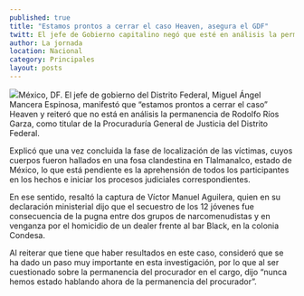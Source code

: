 ```yaml
---
published: true
title: "Estamos prontos a cerrar el caso Heaven, asegura el GDF"
twitt: El jefe de Gobierno capitalino negó que esté en análisis la permanencia de Ríos Garza en la procuraduría
author: La jornada
location: Nacional
category: Principales
layout: posts
---
```


![](http://i.imgur.com/eKRh3vNm.jpg)México, DF. El jefe de gobierno del Distrito Federal, Miguel Ángel Mancera Espinosa, manifestó que “estamos prontos a cerrar el caso” Heaven y reiteró que no está en análisis la permanencia de Rodolfo Ríos Garza, como titular de la Procuraduría General de Justicia del Distrito Federal.

Explicó que una vez concluida la fase de localización de las víctimas, cuyos cuerpos fueron hallados en una fosa clandestina en Tlalmanalco, estado de México,  lo que está pendiente es la aprehensión de todos los participantes en los hechos e iniciar los procesos judiciales correspondientes.

En ese sentido, resaltó la captura de Víctor Manuel Aguilera, quien en su declaración ministerial dijo que el secuestro de los 12 jóvenes fue consecuencia de la pugna entre dos grupos de narcomenudistas y en venganza por el homicidio de un dealer frente al bar Black, en la colonia Condesa.

Al reiterar que tiene que haber resultados en este caso, consideró que se ha dado un paso muy importante en esta investigación, por lo que al ser cuestionado sobre la permanencia del procurador en el cargo, dijo “nunca hemos estado hablando ahora de la permanencia del procurador”.
